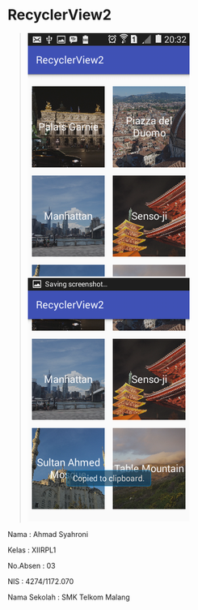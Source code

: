 # RecyclerView2

> ![Image](https://github.com/Syahronironi/RecyclerView2/blob/master/Screenshot_2016-11-05-20-32-30.png)
> ![Image](https://github.com/Syahronironi/RecyclerView2/blob/master/Screenshot_2016-11-05-20-32-34.png)

Nama : Ahmad Syahroni

Kelas : XIIRPL1

No.Absen : 03

NIS : 4274/1172.070

Nama Sekolah : SMK Telkom Malang
